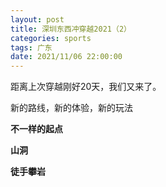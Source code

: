 ```yaml
---
layout: post
title: 深圳东西冲穿越2021（2）
categories: sports 
tags: 广东
date: 2021/11/06 22:00:00
---
```


距离上次穿越刚好20天，我们又来了。

新的路线，新的体验，新的玩法

**不一样的起点**

**山洞**

**徒手攀岩**
